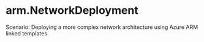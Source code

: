 # arm.NetworkDeployment
Scenario: Deploying a more complex network architecture using Azure ARM linked templates
